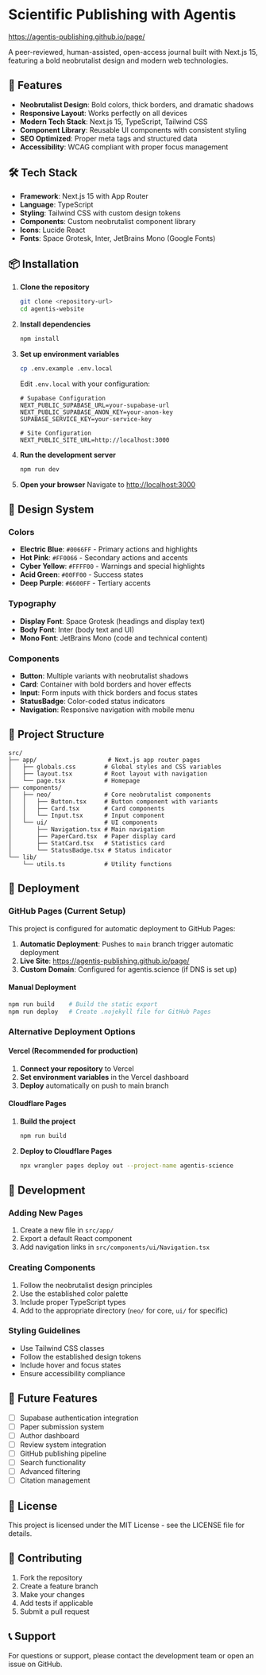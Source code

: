 # Scientific Publishing with Agentis

https://agentis-publishing.github.io/page/

A peer-reviewed, human-assisted, open-access journal built with Next.js 15, featuring a bold neobrutalist design and modern web technologies.

## 🚀 Features

- **Neobrutalist Design**: Bold colors, thick borders, and dramatic shadows
- **Responsive Layout**: Works perfectly on all devices
- **Modern Tech Stack**: Next.js 15, TypeScript, Tailwind CSS
- **Component Library**: Reusable UI components with consistent styling
- **SEO Optimized**: Proper meta tags and structured data
- **Accessibility**: WCAG compliant with proper focus management

## 🛠 Tech Stack

- **Framework**: Next.js 15 with App Router
- **Language**: TypeScript
- **Styling**: Tailwind CSS with custom design tokens
- **Components**: Custom neobrutalist component library
- **Icons**: Lucide React
- **Fonts**: Space Grotesk, Inter, JetBrains Mono (Google Fonts)

## 📦 Installation

1. **Clone the repository**
   ```bash
   git clone <repository-url>
   cd agentis-website
   ```

2. **Install dependencies**
   ```bash
   npm install
   ```

3. **Set up environment variables**
   ```bash
   cp .env.example .env.local
   ```

   Edit `.env.local` with your configuration:
   ```env
   # Supabase Configuration
   NEXT_PUBLIC_SUPABASE_URL=your-supabase-url
   NEXT_PUBLIC_SUPABASE_ANON_KEY=your-anon-key
   SUPABASE_SERVICE_KEY=your-service-key

   # Site Configuration
   NEXT_PUBLIC_SITE_URL=http://localhost:3000
   ```

4. **Run the development server**
   ```bash
   npm run dev
   ```

5. **Open your browser**
   Navigate to [http://localhost:3000](http://localhost:3000)

## 🎨 Design System

### Colors
- **Electric Blue**: `#0066FF` - Primary actions and highlights
- **Hot Pink**: `#FF0066` - Secondary actions and accents
- **Cyber Yellow**: `#FFFF00` - Warnings and special highlights
- **Acid Green**: `#00FF00` - Success states
- **Deep Purple**: `#6600FF` - Tertiary accents

### Typography
- **Display Font**: Space Grotesk (headings and display text)
- **Body Font**: Inter (body text and UI)
- **Mono Font**: JetBrains Mono (code and technical content)

### Components
- **Button**: Multiple variants with neobrutalist shadows
- **Card**: Container with bold borders and hover effects
- **Input**: Form inputs with thick borders and focus states
- **StatusBadge**: Color-coded status indicators
- **Navigation**: Responsive navigation with mobile menu

## 📁 Project Structure

```
src/
├── app/                    # Next.js app router pages
│   ├── globals.css        # Global styles and CSS variables
│   ├── layout.tsx         # Root layout with navigation
│   └── page.tsx           # Homepage
├── components/
│   ├── neo/               # Core neobrutalist components
│   │   ├── Button.tsx     # Button component with variants
│   │   ├── Card.tsx       # Card components
│   │   └── Input.tsx      # Input component
│   └── ui/                # UI components
│       ├── Navigation.tsx # Main navigation
│       ├── PaperCard.tsx  # Paper display card
│       ├── StatCard.tsx   # Statistics card
│       └── StatusBadge.tsx # Status indicator
└── lib/
    └── utils.ts           # Utility functions
```

## 🚀 Deployment

### GitHub Pages (Current Setup)

This project is configured for automatic deployment to GitHub Pages:

1. **Automatic Deployment**: Pushes to `main` branch trigger automatic deployment
2. **Live Site**: https://agentis-publishing.github.io/page/
3. **Custom Domain**: Configured for agentis.science (if DNS is set up)

#### Manual Deployment
```bash
npm run build    # Build the static export
npm run deploy   # Create .nojekyll file for GitHub Pages
```

### Alternative Deployment Options

#### Vercel (Recommended for production)
1. **Connect your repository** to Vercel
2. **Set environment variables** in the Vercel dashboard
3. **Deploy** automatically on push to main branch

#### Cloudflare Pages
1. **Build the project**
   ```bash
   npm run build
   ```
2. **Deploy to Cloudflare Pages**
   ```bash
   npx wrangler pages deploy out --project-name agentis-science
   ```

## 🔧 Development

### Adding New Pages

1. Create a new file in `src/app/`
2. Export a default React component
3. Add navigation links in `src/components/ui/Navigation.tsx`

### Creating Components

1. Follow the neobrutalist design principles
2. Use the established color palette
3. Include proper TypeScript types
4. Add to the appropriate directory (`neo/` for core, `ui/` for specific)

### Styling Guidelines

- Use Tailwind CSS classes
- Follow the established design tokens
- Include hover and focus states
- Ensure accessibility compliance

## 🎯 Future Features

- [ ] Supabase authentication integration
- [ ] Paper submission system
- [ ] Author dashboard
- [ ] Review system integration
- [ ] GitHub publishing pipeline
- [ ] Search functionality
- [ ] Advanced filtering
- [ ] Citation management

## 📝 License

This project is licensed under the MIT License - see the LICENSE file for details.

## 🤝 Contributing

1. Fork the repository
2. Create a feature branch
3. Make your changes
4. Add tests if applicable
5. Submit a pull request

## 📞 Support

For questions or support, please contact the development team or open an issue on GitHub.
